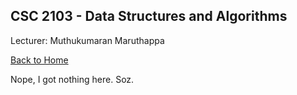 ## CSC 2103 - Data Structures and Algorithms

Lecturer: Muthukumaran Maruthappa

[Back to Home](index.md)

Nope, I got nothing here. Soz.
